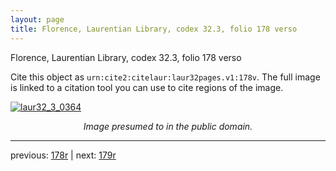 ```yaml
---
layout: page
title: Florence, Laurentian Library, codex 32.3, folio 178 verso
---
```


Florence, Laurentian Library, codex 32.3, folio 178 verso

Cite this object as `urn:cite2:citelaur:laur32pages.v1:178v`.  The full image is linked to a citation tool you can use to cite regions of the image.

[![laur32_3_0364](http://www.homermultitext.org/iipsrv?IIIF=/project/homer/pyramidal/deepzoom/citelaur/laur32imgs/v1/laur32_3_0364.tif/full/800,/0/default.jpg)](http://www.homermultitext.org/ict2/?urn=urn:cite2:citelaur:laur32imgs.v1:laur32_3_0364) 

<p style="text-align: center; font-style: italic;">Image presumed to in the public domain.</p>

---

previous: [178r](../178r/) | next: [179r](../179r/)